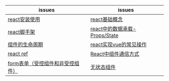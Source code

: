 issues | issues
-|-|
[react安装使用](https://github.com/Narutocc/React/issues/1)|[react基础概念](https://github.com/Narutocc/React/issues/3)
[react脚手架](https://github.com/Narutocc/React/issues/2)|[react中的数据承载-Props/State](https://github.com/Narutocc/React/issues/4)
[组件的生命周期](https://github.com/Narutocc/React/issues/5)|[react实现vue的常见操作](https://github.com/Narutocc/React/issues/6)
[react ref](https://github.com/Narutocc/React/issues/7)|[React中组件通信方式](https://github.com/Narutocc/React/issues/8)
[form表单（受控组件和非受控组件）](https://github.com/Narutocc/React/issues/9)|[无状态组件](https://github.com/Narutocc/React/issues/10)
